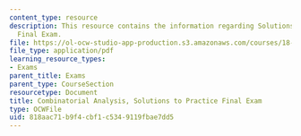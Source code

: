 ```yaml
---
content_type: resource
description: This resource contains the information regarding Solutions to Practice
  Final Exam.
file: https://ol-ocw-studio-app-production.s3.amazonaws.com/courses/18-314-combinatorial-analysis-fall-2014/818aac71b9f4cbf1c5349119fbae7dd5_MIT18_314F14_pracexamsol.pdf
file_type: application/pdf
learning_resource_types:
- Exams
parent_title: Exams
parent_type: CourseSection
resourcetype: Document
title: Combinatorial Analysis, Solutions to Practice Final Exam
type: OCWFile
uid: 818aac71-b9f4-cbf1-c534-9119fbae7dd5
---
```

